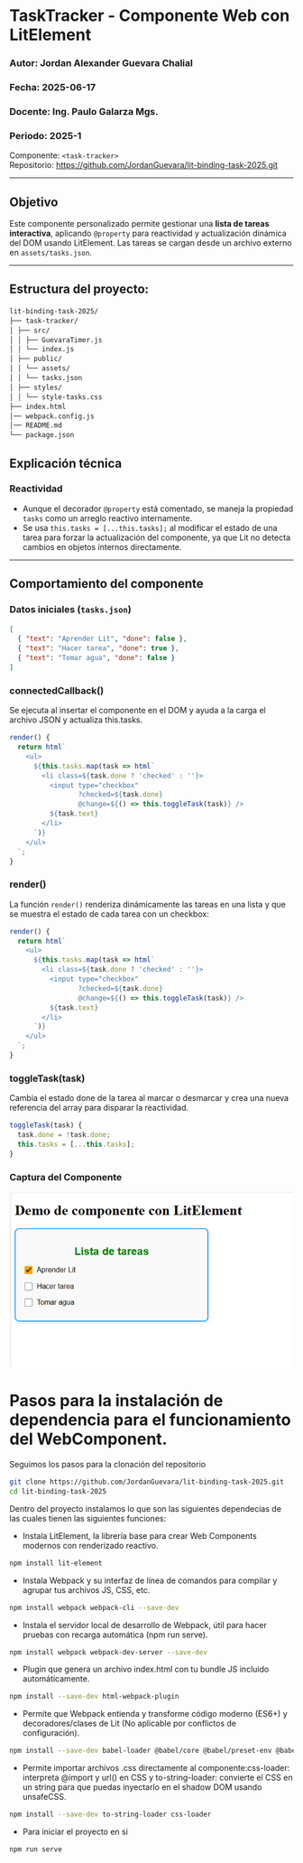 # TaskTracker - Componente Web con LitElement

### Autor: Jordan Alexander Guevara Chalial  
### Fecha: 2025-06-17
### Docente: Ing. Paulo Galarza Mgs.
### Periodo: 2025-1

Componente: `<task-tracker>`  
Repositorio: https://github.com/JordanGuevara/lit-binding-task-2025.git

---

## Objetivo

Este componente personalizado permite gestionar una **lista de tareas interactiva**, aplicando `@property` para reactividad y actualización dinámica del DOM usando LitElement. Las tareas se cargan desde un archivo externo en `assets/tasks.json`.

---
## Estructura del proyecto:


``` bash
lit-binding-task-2025/
├── task-tracker/
│ ├── src/
│ │ ├── GuevaraTimer.js
│ │ └── index.js
│ ├── public/
│ │ └── assets/
│ │ └── tasks.json
│ ├── styles/
│ │ └── style-tasks.css
├── index.html
│── webpack.config.js
│── README.md              
└── package.json         

```
## Explicación técnica

### Reactividad
- Aunque el decorador `@property` está comentado, se maneja la propiedad `tasks` como un arreglo reactivo internamente.
- Se usa `this.tasks = [...this.tasks];` al modificar el estado de una tarea para forzar la actualización del componente, ya que Lit no detecta cambios en objetos internos directamente.

---

## Comportamiento del componente

### Datos iniciales (`tasks.json`)

```json
[
  { "text": "Aprender Lit", "done": false },
  { "text": "Hacer tarea", "done": true },
  { "text": "Tomar agua", "done": false }
]
```


### connectedCallback()
Se ejecuta al insertar el componente en el DOM y ayuda a la carga el archivo JSON y actualiza this.tasks.

```js
render() {
  return html`
    <ul>
      ${this.tasks.map(task => html`
        <li class=${task.done ? 'checked' : ''}>
          <input type="checkbox"
                 ?checked=${task.done}
                 @change=${() => this.toggleTask(task)} />
          ${task.text}
        </li>
      `)}
    </ul>
  `;
}

```
### render()
La función `render()` renderiza dinámicamente las tareas en una lista y que se muestra el estado de cada tarea con un checkbox:

```js
render() {
  return html`
    <ul>
      ${this.tasks.map(task => html`
        <li class=${task.done ? 'checked' : ''}>
          <input type="checkbox"
                 ?checked=${task.done}
                 @change=${() => this.toggleTask(task)} />
          ${task.text}
        </li>
      `)}
    </ul>
  `;
}
```
### toggleTask(task)
Cambia el estado done de la tarea al marcar o desmarcar y crea una nueva referencia del array para disparar la reactividad.

```js
toggleTask(task) {
  task.done = !task.done;
  this.tasks = [...this.tasks]; 
}
```
### Captura del Componente
![Imagen del Componente](/img/MuestraWebComponent.png)
# Pasos para la instalación de dependencia para el funcionamiento del WebComponent.
Seguimos los pasos para la clonación del repositorio
```bash
git clone https://github.com/JordanGuevara/lit-binding-task-2025.git
cd lit-binding-task-2025
```
Dentro del proyecto instalamos lo que son las siguientes dependecias de las cuales tienen las siguientes funciones:
- Instala LitElement, la librería base para crear Web Components modernos con renderizado reactivo.
```bash
npm install lit-element
```
- Instala Webpack y su interfaz de línea de comandos para compilar y agrupar tus archivos JS, CSS, etc.
```bash
npm install webpack webpack-cli --save-dev
```
- Instala el servidor local de desarrollo de Webpack, útil para hacer pruebas con recarga automática (npm run serve).
```bash
npm install webpack webpack-dev-server --save-dev
```
- Plugin que genera un archivo index.html con tu bundle JS incluido automáticamente.
```bash
npm install --save-dev html-webpack-plugin
```
- Permite que Webpack entienda y transforme código moderno (ES6+) y decoradores/clases de Lit (No aplicable por conflictos de configuración).
```bash
npm install --save-dev babel-loader @babel/core @babel/preset-env @babel/plugin-proposal-decorators @babel/plugin-proposal-class-properties
```
- Permite importar archivos .css directamente al componente:css-loader: interpreta @import y url() en CSS y to-string-loader: convierte el CSS en un string para que puedas inyectarlo en el shadow DOM usando unsafeCSS.
```bash
npm install --save-dev to-string-loader css-loader
```
- Para iniciar el proyecto en si
```bash
npm run serve
```
